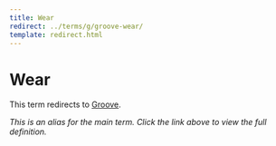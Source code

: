 ```yaml
---
title: Wear
redirect: ../terms/g/groove-wear/
template: redirect.html
---
```


# Wear

This term redirects to [Groove](../terms/g/groove-wear/).

*This is an alias for the main term. Click the link above to view the full definition.*
